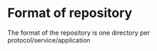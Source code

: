 # Format of repository
The format of the repository is one directory per protocol/service/application
